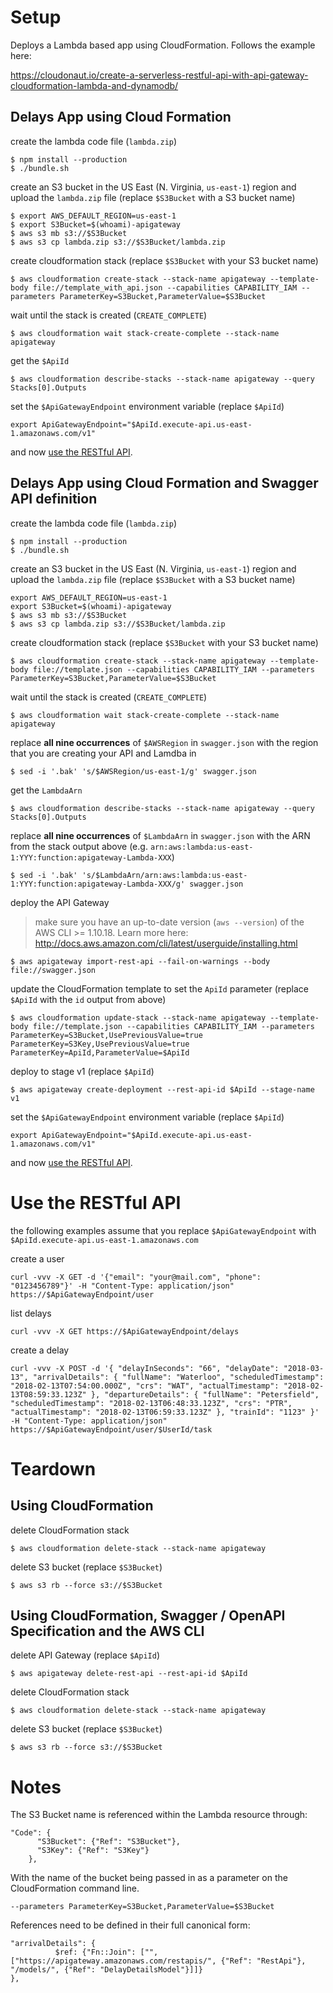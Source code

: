 # Setup

Deploys a Lambda based app using CloudFormation. Follows the example here:

https://cloudonaut.io/create-a-serverless-restful-api-with-api-gateway-cloudformation-lambda-and-dynamodb/

## Delays App using Cloud Formation

create the lambda code file (`lambda.zip`)

```
$ npm install --production
$ ./bundle.sh
```

create an S3 bucket in the US East (N. Virginia, `us-east-1`) region and upload the `lambda.zip` file (replace `$S3Bucket` with a S3 bucket name)

```
$ export AWS_DEFAULT_REGION=us-east-1
$ export S3Bucket=$(whoami)-apigateway
$ aws s3 mb s3://$S3Bucket
$ aws s3 cp lambda.zip s3://$S3Bucket/lambda.zip
```

create cloudformation stack (replace `$S3Bucket` with your S3 bucket name)

```
$ aws cloudformation create-stack --stack-name apigateway --template-body file://template_with_api.json --capabilities CAPABILITY_IAM --parameters ParameterKey=S3Bucket,ParameterValue=$S3Bucket
```

wait until the stack is created (`CREATE_COMPLETE`)

```
$ aws cloudformation wait stack-create-complete --stack-name apigateway
```

get the `$ApiId`

```
$ aws cloudformation describe-stacks --stack-name apigateway --query Stacks[0].Outputs
```

set the `$ApiGatewayEndpoint` environment variable (replace `$ApiId`)

```
export ApiGatewayEndpoint="$ApiId.execute-api.us-east-1.amazonaws.com/v1"
```

and now [use the RESTful API](#use-the-restful-api).

## Delays App using Cloud Formation and Swagger API definition

create the lambda code file (`lambda.zip`)

```
$ npm install --production
$ ./bundle.sh
```

create an S3 bucket in the US East (N. Virginia, `us-east-1`) region and upload the `lambda.zip` file (replace `$S3Bucket` with a S3 bucket name)

```
export AWS_DEFAULT_REGION=us-east-1
export S3Bucket=$(whoami)-apigateway
$ aws s3 mb s3://$S3Bucket
$ aws s3 cp lambda.zip s3://$S3Bucket/lambda.zip
```

create cloudformation stack (replace `$S3Bucket` with your S3 bucket name)

```
$ aws cloudformation create-stack --stack-name apigateway --template-body file://template.json --capabilities CAPABILITY_IAM --parameters ParameterKey=S3Bucket,ParameterValue=$S3Bucket
```

wait until the stack is created (`CREATE_COMPLETE`)

```
$ aws cloudformation wait stack-create-complete --stack-name apigateway
```

replace **all nine occurrences** of `$AWSRegion` in `swagger.json` with the region that you are creating your API and Lamdba in

```
$ sed -i '.bak' 's/$AWSRegion/us-east-1/g' swagger.json
```

get the `LambdaArn`

```
$ aws cloudformation describe-stacks --stack-name apigateway --query Stacks[0].Outputs
```

replace **all nine occurrences** of `$LambdaArn` in `swagger.json` with the ARN from the stack output above (e.g. `arn:aws:lambda:us-east-1:YYY:function:apigateway-Lambda-XXX`)

```
$ sed -i '.bak' 's/$LambdaArn/arn:aws:lambda:us-east-1:YYY:function:apigateway-Lambda-XXX/g' swagger.json
```

deploy the API Gateway

> make sure you have an up-to-date version (`aws --version`) of the AWS CLI >= 1.10.18. Learn more here: http://docs.aws.amazon.com/cli/latest/userguide/installing.html

```
$ aws apigateway import-rest-api --fail-on-warnings --body file://swagger.json
```

update the CloudFormation template to set the `ApiId` parameter (replace `$ApiId` with the `id` output from above)

```
$ aws cloudformation update-stack --stack-name apigateway --template-body file://template.json --capabilities CAPABILITY_IAM --parameters ParameterKey=S3Bucket,UsePreviousValue=true ParameterKey=S3Key,UsePreviousValue=true ParameterKey=ApiId,ParameterValue=$ApiId
```

deploy to stage v1 (replace `$ApiId`)

```
$ aws apigateway create-deployment --rest-api-id $ApiId --stage-name v1
```

set the `$ApiGatewayEndpoint` environment variable (replace `$ApiId`)

```
export ApiGatewayEndpoint="$ApiId.execute-api.us-east-1.amazonaws.com/v1"
```

and now [use the RESTful API](#use-the-restful-api).

# Use the RESTful API

the following examples assume that you replace `$ApiGatewayEndpoint` with `$ApiId.execute-api.us-east-1.amazonaws.com`

create a user

```
curl -vvv -X GET -d '{"email": "your@mail.com", "phone": "0123456789"}' -H "Content-Type: application/json" https://$ApiGatewayEndpoint/user
```

list delays

```
curl -vvv -X GET https://$ApiGatewayEndpoint/delays
```

create a delay

```
curl -vvv -X POST -d '{ "delayInSeconds": "66", "delayDate": "2018-03-13", "arrivalDetails": { "fullName": "Waterloo", "scheduledTimestamp": "2018-02-13T07:54:00.000Z", "crs": "WAT", "actualTimestamp": "2018-02-13T08:59:33.123Z" }, "departureDetails": { "fullName": "Petersfield", "scheduledTimestamp": "2018-02-13T06:48:33.123Z", "crs": "PTR", "actualTimestamp": "2018-02-13T06:59:33.123Z" }, "trainId": "1123" }' -H "Content-Type: application/json" https://$ApiGatewayEndpoint/user/$UserId/task
```

# Teardown

## Using CloudFormation

delete CloudFormation stack

```
$ aws cloudformation delete-stack --stack-name apigateway
```

delete S3 bucket (replace `$S3Bucket`)

```
$ aws s3 rb --force s3://$S3Bucket
```

## Using CloudFormation, Swagger / OpenAPI Specification and the AWS CLI

delete API Gateway (replace `$ApiId`)

```
$ aws apigateway delete-rest-api --rest-api-id $ApiId
```

delete CloudFormation stack

```
$ aws cloudformation delete-stack --stack-name apigateway
```

delete S3 bucket (replace `$S3Bucket`)

```
$ aws s3 rb --force s3://$S3Bucket
```

# Notes

The S3 Bucket name is referenced within the Lambda resource through:

    "Code": {
          "S3Bucket": {"Ref": "S3Bucket"},
          "S3Key": {"Ref": "S3Key"}
        },

With the name of the bucket being passed in as a parameter on the CloudFormation command line.

    --parameters ParameterKey=S3Bucket,ParameterValue=$S3Bucket

References need to be defined in their full canonical form:

    "arrivalDetails": {
              $ref: {"Fn::Join": ["", ["https://apigateway.amazonaws.com/restapis/", {"Ref": "RestApi"}, "/models/", {"Ref": "DelayDetailsModel"}]]}
    },